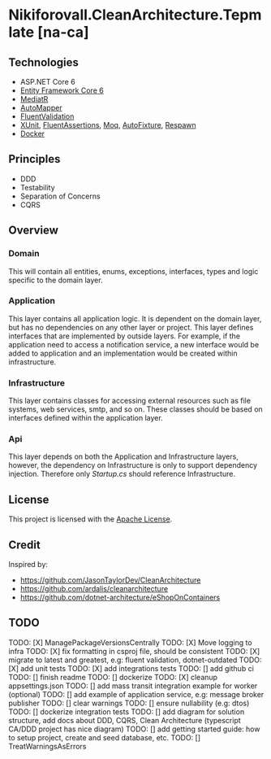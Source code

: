 # Nikiforovall.CleanArchitecture.Tepmlate \[na-ca\]

## Technologies

* ASP.NET Core 6
* [Entity Framework Core 6](https://docs.microsoft.com/en-us/ef/core/)
* [MediatR](https://github.com/jbogard/MediatR)
* [AutoMapper](https://automapper.org/)
* [FluentValidation](https://fluentvalidation.net/)
* [XUnit](https://xunit.net/), [FluentAssertions](https://fluentassertions.com/), [Moq](https://github.com/moq), [AutoFixture](https://github.com/AutoFixture/AutoFixture), [Respawn](https://github.com/jbogard/Respawn)
* [Docker](https://www.docker.com/)

## Principles

* DDD
* Testability
* Separation of Concerns
* CQRS

## Overview

### Domain

This will contain all entities, enums, exceptions, interfaces, types and logic specific to the domain layer.

### Application

This layer contains all application logic. It is dependent on the domain layer, but has no dependencies on any other layer or project. This layer defines interfaces that are implemented by outside layers. For example, if the application need to access a notification service, a new interface would be added to application and an implementation would be created within infrastructure.

### Infrastructure

This layer contains classes for accessing external resources such as file systems, web services, smtp, and so on. These classes should be based on interfaces defined within the application layer.

### Api

This layer depends on both the Application and Infrastructure layers, however, the dependency on Infrastructure is only to support dependency injection. Therefore only *Startup.cs* should reference Infrastructure.

## License

This project is licensed with the [Apache License](LICENSE).

## Credit

Inspired by:

* <https://github.com/JasonTaylorDev/CleanArchitecture>
* <https://github.com/ardalis/cleanarchitecture>
* <https://github.com/dotnet-architecture/eShopOnContainers>

## TODO


TODO: [X] ManagePackageVersionsCentrally
TODO: [X] Move logging to infra
TODO: [X] fix formatting in csproj file, should be consistent
TODO: [X] migrate to latest and greatest, e.g: fluent validation, dotnet-outdated
TODO: [X] add unit tests
TODO: [X] add integrations tests
TODO: [] add github ci
TODO: [] finish readme
TODO: [] dockerize
TODO: [X] cleanup appsettings.json
TODO: [] add mass transit integration example for worker (optional)
TODO: [] add example of application service, e.g: message broker publisher
TODO: [] clear warnings
TODO: [] ensure nullability (e.g: dtos)
TODO: [] dockerize integration tests
TODO: [] add diagram for solution structure, add docs about DDD, CQRS, Clean Architecture (typescript CA/DDD project has nice diagram)
TODO: [] add getting started guide: how to setup project, create and seed database, etc.
TODO: [] TreatWarningsAsErrors
